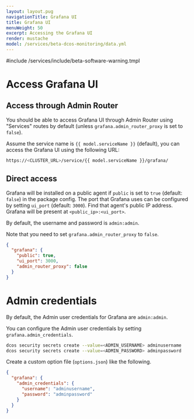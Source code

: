 ```yaml
---
layout: layout.pug
navigationTitle: Grafana UI
title: Grafana UI
menuWeight: 50
excerpt: Accessing the Grafana UI
render: mustache
model: /services/beta-dcos-monitoring/data.yml
---
```

#include /services/include/beta-software-warning.tmpl

# Access Grafana UI

## Access through Admin Router

You should be able to access Grafana UI through Admin Router using "Services" routes by default (unless `grafana.admin_router_proxy` is set to `false`).

Assume the service name is `{{ model.serviceName }}` (default), you can access the Grafana UI using the following URL:

```bash
https://<CLUSTER_URL>/service/{{ model.serviceName }}/grafana/
```

## Direct access

Grafana will be installed on a public agent if `public` is set to `true` (default: `false`) in the package config.
The port that Grafana uses can be configured by setting `ui_port` (default: `3000`).
Find that agent's public IP address.
Grafana will be present at `<public_ip>:<ui_port>`.

By default, the username and password is `admin:admin`.

Note that you need to set `grafana.admin_router_proxy` to `false`.

```json
{
  "grafana": {
    "public": true,
    "ui_port": 3000,
    "admin_router_proxy": false
  }
}
```

# Admin credentials

By default, the Admin user credentials for Grafana are `admin:admin`.

You can configure the Admin user credentials by setting `grafana.admin_credentials`.

```bash
dcos security secrets create --value=<ADMIN_USERNAME> adminusername
dcos security secrets create --value=<ADMIN_PASSWORD> adminpassword
```

Create a custom option file (`options.json`) like the following.

```json
{
  "grafana": {
    "admin_credentials": {
      "username": "adminusername",
      "password": "adminpassword"
    }
  }
}
```
